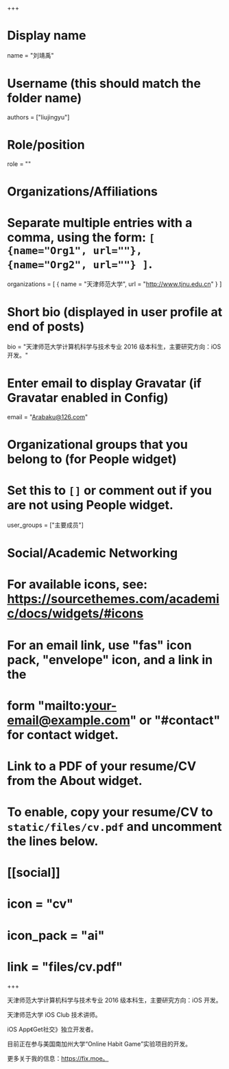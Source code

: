 +++
# Display name
name = "刘靖禹"

# Username (this should match the folder name)
authors = ["liujingyu"]

# Role/position
role = ""

# Organizations/Affiliations
#   Separate multiple entries with a comma, using the form: `[ {name="Org1", url=""}, {name="Org2", url=""} ]`.
organizations = [ { name = "天津师范大学", url = "http://www.tjnu.edu.cn" } ]

# Short bio (displayed in user profile at end of posts)
bio = "天津师范大学计算机科学与技术专业 2016 级本科生，主要研究方向：iOS 开发。"

# Enter email to display Gravatar (if Gravatar enabled in Config)
email = "Arabaku@126.com"

# Organizational groups that you belong to (for People widget)
#   Set this to `[]` or comment out if you are not using People widget.
user_groups = ["主要成员"]


# Social/Academic Networking
# For available icons, see: https://sourcethemes.com/academic/docs/widgets/#icons
#   For an email link, use "fas" icon pack, "envelope" icon, and a link in the
#   form "mailto:your-email@example.com" or "#contact" for contact widget.


# Link to a PDF of your resume/CV from the About widget.
# To enable, copy your resume/CV to `static/files/cv.pdf` and uncomment the lines below.
# [[social]]
#   icon = "cv"
#   icon_pack = "ai"
#   link = "files/cv.pdf"

+++
             
天津师范大学计算机科学与技术专业 2016 级本科生，主要研究方向：iOS 开发。

天津师范大学 iOS Club 技术讲师。

iOS App《Get社交》独立开发者。

目前正在参与美国南加州大学“Online Habit Game”实验项目的开发。

更多关于我的信息：https://fix.moe。
